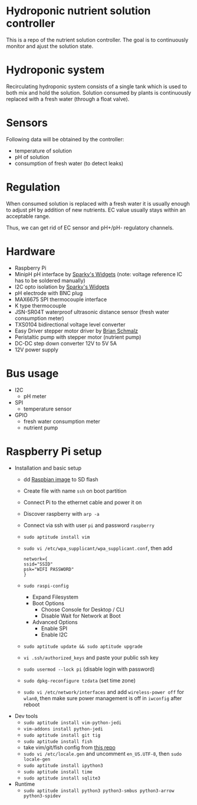 # Hydroponic nutrient solution controller

This is a repo of the nutrient solution controller. The goal is to continuously monitor and ajust the solution state.

# Hydroponic system

Recirculating hydroponic system consists of a single tank which is used to both mix and hold the solution. Solution consumed by plants is continuously replaced with a fresh water (through a float valve).

# Sensors

Following data will be obtained by the controller:
- temperature of solution
- pH of solution
- consumption of fresh water (to detect leaks)

# Regulation

When consumed solution is replaced with a fresh water it is usually enough to adjust pH by addition of new nutrients. EC value usually stays within an acceptable range.

Thus, we can get rid of EC sensor and pH+/pH- regulatory channels.

# Hardware

- Raspberry Pi
- MinipH pH interface by [Sparky's Widgets](https://www.sparkyswidgets.com/product/miniph/) (note: voltage reference IC has to be soldered manually)
- I2C opto isolation by [Sparky's Widgets](https://www.sparkyswidgets.com/product/i2c-isolation-breakout/)
- pH electrode with BNC plug
- MAX6675 SPI thermocouple interface
- K type thermocouple
- JSN-SR04T waterproof ultrasonic distance sensor (fresh water consumption meter)
- TXS0104 bidirectional voltage level converter
- Easy Driver stepper motor driver by [Brian Schmalz](http://www.schmalzhaus.com/EasyDriver/)
- Peristaltic pump with stepper motor (nutrient pump)
- DC-DC step down converter 12V to 5V 5A
- 12V power supply

# Bus usage

- I2C
  - pH meter
- SPI
  - temperature sensor
- GPIO
  - fresh water consumption meter
  - nutrient pump

# Raspberry Pi setup

- Installation and basic setup
  - dd [Raspbian image](https://www.raspberrypi.org/downloads/raspbian/) to SD flash
  - Create file with name `ssh` on boot partition
  - Connect Pi to the ethernet cable and power it on
  - Discover raspberry with `arp -a`
  - Connect via ssh with user `pi` and password `raspberry`
  - `sudo aptitude install vim`
  - `sudo vi /etc/wpa_supplicant/wpa_supplicant.conf`, then add

    ```
    network={
    ssid="SSID"
    psk="WIFI PASSWORD"
    }
    ```

  - `sudo raspi-config`
    - Expand Filesystem
    - Boot Options
      - Choose Console for Desktop / CLI
      - Disable Wait for Network at Boot
    - Advanced Options
      - Enable SPI
      - Enable I2C
  - `sudo aptitude update && sudo aptitude upgrade`
  - `vi .ssh/authorized_keys` and paste your public ssh key
  - `sudo usermod --lock pi` (disable login with password)
  - `sudo dpkg-reconfigure tzdata` (set time zone)
  - `sudo vi /etc/network/interfaces` and add `wireless-power off` for `wlan0`, then make sure power management is off in `iwconfig` after reboot
- Dev tools
  - `sudo aptitude install vim-python-jedi`
  - `vim-addons install python-jedi`
  - `sudo aptitude install git tig`
  - `sudo aptitude install fish`
  - take vim/git/fish config from [this repo](https://github.com/pzankov/cfg)
  - `sudo vi /etc/locale.gen` and uncomment `en_US.UTF-8`, then `sudo locale-gen`
  - `sudo aptitude install ipython3`
  - `sudo aptitude install time`
  - `sudo aptitude install sqlite3`
- Runtime
  - `sudo aptitude install python3 python3-smbus python3-arrow python3-spidev`

